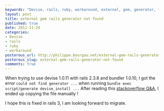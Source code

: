 ```yaml
---
keywords: "Devise, rails, ruby, workaround, external, gem, generator, found"
layout: post
title: external gem rails generator not found
published: true
date: 2011-11-24
categories:
- Devise
- rails
- ruby
- workaround
posterous_url: http://philippe.bourgau.net/external-gem-rails-generator-not-found
posterous_slug: external-gem-rails-generator-not-found
comments: true
---
```

When trying to use devise 1.0.11 with rails 2.3.8 and bundler 1.0.10, I got the error `could not find generator ...` when running `bundle exec script/generate devise_install ...` After reading this [stackoverflow Q&A](http://stackoverflow.com/questions/3366508/couldnt-find-devise-install-generator-rails-2-3-8-devise-1-0-8), I ended up copying the file manually !

I hope this is fixed in rails 3, I am looking forward to migrate.
